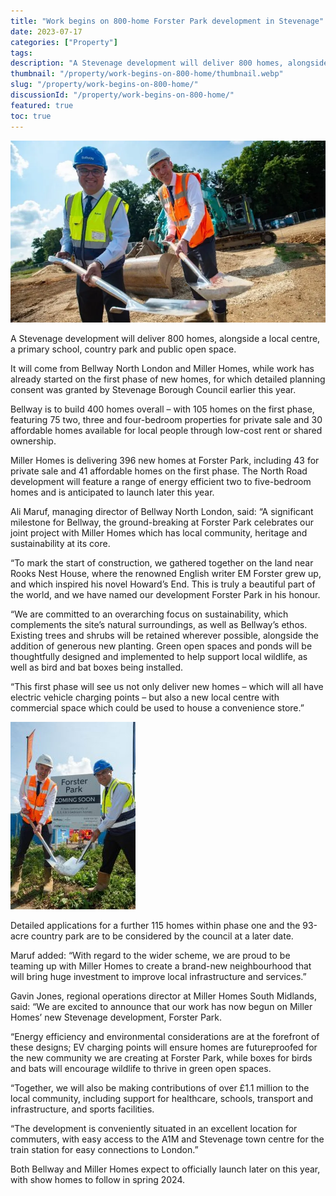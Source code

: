 ```yaml
---
title: "Work begins on 800-home Forster Park development in Stevenage"
date: 2023-07-17
categories: ["Property"]
tags:
description: "A Stevenage development will deliver 800 homes, alongside a local centre, a primary school, country park and public open space."
thumbnail: "/property/work-begins-on-800-home/thumbnail.webp"
slug: "/property/work-begins-on-800-home/"
discussionId: "/property/work-begins-on-800-home/"
featured: true
toc: true
---
```

![](thumbnail.webp)

A Stevenage development will deliver 800 homes, alongside a local centre, a primary school, country park and public open space.

It will come from Bellway North London and Miller Homes, while work has already started on the first phase of new homes, for which detailed planning consent was granted by Stevenage Borough Council earlier this year.

Bellway is to build 400 homes overall – with 105 homes on the first phase, featuring 75 two, three and four-bedroom properties for private sale and 30 affordable homes available for local people through low-cost rent or shared ownership.

Miller Homes is delivering 396 new homes at Forster Park, including 43 for private sale and 41 affordable homes on the first phase. The North Road development will feature a range of energy efficient two to five-bedroom homes and is anticipated to launch later this year.

Ali Maruf, managing director of Bellway North London, said: “A significant milestone for Bellway, the ground-breaking at Forster Park celebrates our joint project with Miller Homes which has local community, heritage and sustainability at its core.

“To mark the start of construction, we gathered together on the land near Rooks Nest House, where the renowned English writer EM Forster grew up, and which inspired his novel Howard’s End. This is truly a beautiful part of the world, and we have named our development Forster Park in his honour.

“We are committed to an overarching focus on sustainability, which complements the site’s natural surroundings, as well as Bellway’s ethos. Existing trees and shrubs will be retained wherever possible, alongside the addition of generous new planting. Green open spaces and ponds will be thoughtfully designed and implemented to help support local wildlife, as well as bird and bat boxes being installed.

“This first phase will see us not only deliver new homes – which will all have electric vehicle charging points – but also a new local centre with commercial space which could be used to house a convenience store.”

![](builders.jpg)

Detailed applications for a further 115 homes within phase one and the 93-acre country park are to be considered by the council at a later date.

Maruf added: “With regard to the wider scheme, we are proud to be teaming up with Miller Homes to create a brand-new neighbourhood that will bring huge investment to improve local infrastructure and services.”

Gavin Jones, regional operations director at Miller Homes South Midlands, said: “We are excited to announce that our work has now begun on Miller Homes’ new Stevenage development, Forster Park.

“Energy efficiency and environmental considerations are at the forefront of these designs; EV charging points will ensure homes are futureproofed for the new community we are creating at Forster Park, while boxes for birds and bats will encourage wildlife to thrive in green open spaces.

“Together, we will also be making contributions of over £1.1 million to the local community, including support for healthcare, schools, transport and infrastructure, and sports facilities.

“The development is conveniently situated in an excellent location for commuters, with easy access to the A1M and Stevenage town centre for the train station for easy connections to London.”

Both Bellway and Miller Homes expect to officially launch later on this year, with show homes to follow in spring 2024.
